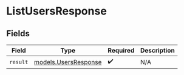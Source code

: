 # ListUsersResponse


## Fields

| Field                                              | Type                                               | Required                                           | Description                                        |
| -------------------------------------------------- | -------------------------------------------------- | -------------------------------------------------- | -------------------------------------------------- |
| `result`                                           | [models.UsersResponse](../models/usersresponse.md) | :heavy_check_mark:                                 | N/A                                                |